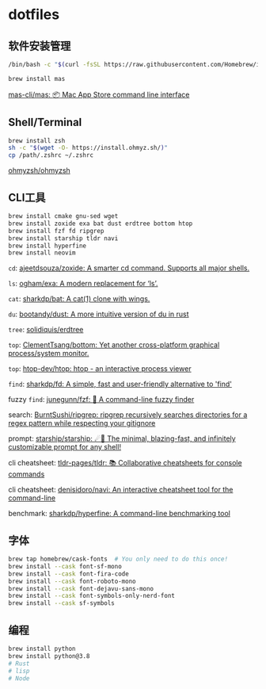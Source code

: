 # dotfiles

## 软件安装管理

```bash
/bin/bash -c "$(curl -fsSL https://raw.githubusercontent.com/Homebrew/install/HEAD/install.sh)"

brew install mas
```

[mas-cli/mas: :package: Mac App Store command line interface](https://github.com/mas-cli/mas)

## Shell/Terminal

```bash
brew install zsh
sh -c "$(wget -O- https://install.ohmyz.sh/)"
cp /path/.zshrc ~/.zshrc
```

[ohmyzsh/ohmyzsh](https://github.com/ohmyzsh/ohmyzsh)

## CLI工具

```bash
brew install cmake gnu-sed wget
brew install zoxide exa bat dust erdtree bottom htop
brew install fzf fd ripgrep
brew install starship tldr navi
brew install hyperfine
brew install neovim
```

`cd`: [ajeetdsouza/zoxide: A smarter cd command. Supports all major shells.](https://github.com/ajeetdsouza/zoxide)

`ls`: [ogham/exa: A modern replacement for ‘ls’.](https://github.com/ogham/exa)

`cat`: [sharkdp/bat: A cat(1) clone with wings.](https://github.com/sharkdp/bat)

`du`: [bootandy/dust: A more intuitive version of du in rust](https://github.com/bootandy/dust)

`tree`: [solidiquis/erdtree](https://github.com/solidiquis/erdtree)

`top`: [ClementTsang/bottom: Yet another cross-platform graphical process/system monitor.](https://github.com/ClementTsang/bottom)

`top`: [htop-dev/htop: htop - an interactive process viewer](https://github.com/htop-dev/htop)

`find`: [sharkdp/fd: A simple, fast and user-friendly alternative to 'find'](https://github.com/sharkdp/fd)

fuzzy `find`: [junegunn/fzf: :cherry_blossom: A command-line fuzzy finder](https://github.com/junegunn/fzf)

search: [BurntSushi/ripgrep: ripgrep recursively searches directories for a regex pattern while respecting your gitignore](https://github.com/BurntSushi/ripgrep)

prompt: [starship/starship: ☄🌌️ The minimal, blazing-fast, and infinitely customizable prompt for any shell!](https://github.com/starship/starship)

cli cheatsheet: [tldr-pages/tldr: 📚 Collaborative cheatsheets for console commands](https://github.com/tldr-pages/tldr)

cli cheatsheet: [denisidoro/navi: An interactive cheatsheet tool for the command-line](https://github.com/denisidoro/navi)

benchmark: [sharkdp/hyperfine: A command-line benchmarking tool](https://github.com/sharkdp/hyperfine)

## 字体

```bash
brew tap homebrew/cask-fonts  # You only need to do this once!
brew install --cask font-sf-mono
brew install --cask font-fira-code
brew install --cask font-roboto-mono
brew install --cask font-dejavu-sans-mono
brew install --cask font-symbols-only-nerd-font
brew install --cask sf-symbols
```

## 编程

```bash
brew install python
brew install python@3.8
# Rust
# lisp
# Node
```

